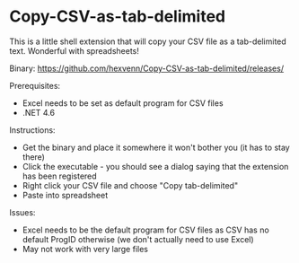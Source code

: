 # Copy-CSV-as-tab-delimited
This is a little shell extension that will copy your CSV file as a tab-delimited text. Wonderful with spreadsheets!

Binary:
https://github.com/hexvenn/Copy-CSV-as-tab-delimited/releases/

Prerequisites:
 - Excel needs to be set as default program for CSV files
 - .NET 4.6

Instructions:
 - Get the binary and place it somewhere it won't bother you (it has to stay there)
 - Click the executable - you should see a dialog saying that the extension has been registered
 - Right click your CSV file and choose "Copy tab-delimited"
 - Paste into spreadsheet

 Issues:
 - Excel needs to be the default program for CSV files as CSV has no default ProgID otherwise (we don't actually need to use Excel)
 - May not work with very large files